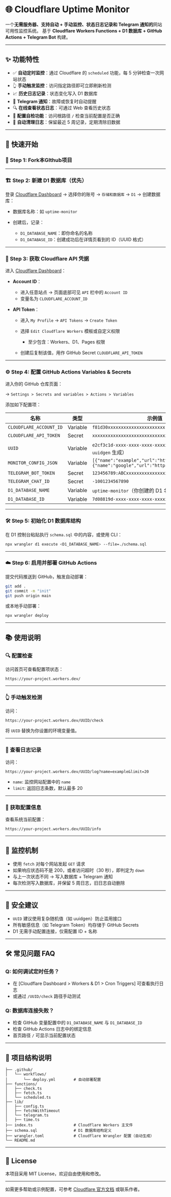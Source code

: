 # 🌐 Cloudflare Uptime Monitor

一个**无需服务器、支持自动 + 手动监控、状态日志记录和 Telegram 通知的**网站可用性监控系统。
基于 **Cloudflare Workers Functions + D1 数据库 + GitHub Actions + Telegram Bot** 构建。

---

## ✨ 功能特性

* ✅ **自动定时监控**：通过 Cloudflare 的 `scheduled` 功能，每 5 分钟检查一次网站状态
* 👆 **手动触发监控**：访问指定路径即可立即刷新检测
* 📈 **历史日志记录**：状态变化写入 D1 数据库
* 🚨 **Telegram 通知**：故障或恢复时自动提醒
* 🔍 **在线查看状态日志**：可通过 Web 查看历史状态
* 🔧 **配置自检功能**：访问根路径 `/` 检查当前配置是否正确
* 🧹 **自动清理日志**：保留最近 5 周记录，定期清除旧数据

---

## 🚀 快速开始

### 🧩 Step 1: Fork本GIthub项目

---

### 🏗️ Step 2: 新建 D1 数据库（优先）

登录 [Cloudflare Dashboard](https://dash.cloudflare.com/) → 选择你的账号 → `存储和数据库` → `D1` → 创建数据库：

* 数据库名称：如 `uptime-monitor`
* 创建后，记录：

  * `D1_DATABASE_NAME`：即你命名的名称
  * `D1_DATABASE_ID`：创建成功后在详情页看到的 ID（UUID 格式）

---

### 🔑 Step 3: 获取 Cloudflare API 凭据

进入 [Cloudflare Dashboard](https://dash.cloudflare.com/)：

* **Account ID**：

  * 进入任意站点 → 页面底部可见 `API` 栏中的 `Account ID`
  * 变量名为 `CLOUDFLARE_ACCOUNT_ID`
* **API Token**：

  * 进入 `My Profile` → `API Tokens` → `Create Token`
  * 选择 `Edit Cloudflare Workers` 模板或自定义权限

    * 至少包含：Workers、D1、Pages 权限
  * 创建后复制该值，用作 GitHub Secret `CLOUDFLARE_API_TOKEN`

---

### ⚙️ Step 4: 配置 GitHub Actions Variables & Secrets

进入你的 GitHub 仓库页面：

→ `Settings > Secrets and variables > Actions > Variables`

添加如下配置项：

| 名称                      | 类型       | 示例值                                                                                             |
| ----------------------- | -------- | ----------------------------------------------------------------------------------------------- |
| `CLOUDFLARE_ACCOUNT_ID` | Variable | `f81d30xxxxxxxxxxxxxxxxxxxxxx`                                                                  |
| `CLOUDFLARE_API_TOKEN`  | Secret   | `xxxxxxxxxxxxxxxxxxxxxxxxxxxxxxxx`                                                              |
| `UUID`                  | Variable | `e2cf3c1d-xxxx-xxxx-xxxx-xxxxxxxxxxxx`（可用 `uuidgen` 生成）                                         |
| `MONITOR_CONFIG_JSON`   | Variable | `[{"name":"example","url":"https://example.com"},{"name":"google","url":"https://google.com"}]` |
| `TELEGRAM_BOT_TOKEN`    | Secret   | `123456789:ABCxxxxxxxxxxxxxxxxxxxxxxxx`                                                         |
| `TELEGRAM_CHAT_ID`      | Secret   | `-1001234567890`                                                                                |
| `D1_DATABASE_NAME`      | Variable | `uptime-monitor`（你创建的 D1 名称）                                                                    |
| `D1_DATABASE_ID`        | Variable | `7d08819d-xxxx-xxxx-xxxx-xxxxxxxxxxxx`                                                          |

---

### 🛠️ Step 5: 初始化 D1 数据库结构

在 D1 控制台粘贴执行 `schema.sql` 中的内容，或使用 CLI：

```bash
npx wrangler d1 execute <D1_DATABASE_NAME> --file=./schema.sql
```

---

### ☁️ Step 6: 启用并部署 GitHub Actions

提交代码推送到 GitHub，触发自动部署：

```bash
git add .
git commit -m "init"
git push origin main
```

或本地手动部署：

```bash
npx wrangler deploy
```

---

## 📚 使用说明

### 🔍 配置检查

访问首页可查看配置项状态：

```
https://your-project.workers.dev/
```

---

### 👆 手动触发检测

访问：

```
https://your-project.workers.dev/UUID/check
```

将 `UUID` 替换为你设置的环境变量值。

---

### 📜 查看日志记录

访问：

```
https://your-project.workers.dev/UUID/log?name=example&limit=20
```

* `name`: 监控网站配置中的 `name`
* `limit`: 返回日志条数，默认最多 20

---

### 🧾 获取配置信息

查看系统当前配置：

```
https://your-project.workers.dev/UUID/info
```

---

## 🧠 监控机制

* 使用 `fetch` 对每个网站发起 `GET` 请求
* 如果响应状态码不是 200，或者访问超时（30 秒），即判定为 `down`
* 与上一次状态不同 → 写入数据库 + Telegram 通知
* 每次检测写入数据库，并保留 5 周日志，旧日志自动删除

---

## 🔐 安全建议

* `UUID` 建议使用复杂随机值（如 uuidgen）防止滥用接口
* 所有敏感信息（如 Telegram Token）均存储于 GitHub Secrets
* D1 无需手动配置连接，仅需配置 ID + 名称

---

## 🛠️ 常见问题 FAQ

### Q: 如何调试定时任务？

* 在 \[Cloudflare Dashboard > Workers & D1 > Cron Triggers] 可查看执行日志
* 或通过 `/UUID/check` 路径手动测试

### Q: 数据库连接失败？

* 检查 GitHub 变量配置中的 `D1_DATABASE_NAME` 与 `D1_DATABASE_ID`
* 检查 GitHub Actions 日志中的绑定信息
* 首页路径 `/` 可显示当前配置状态

---

## 📁 项目结构说明

```
├── .github/
│   └── workflows/
│       └── deploy.yml        # 自动部署配置
├── functions/
│   ├── check.ts
│   ├── fetch.ts
│   └── scheduled.ts
├── lib/
│   ├── config.ts
│   ├── fetchWithTimeout
│   └── telegram.ts
│   ├── time.ts
├── index.ts                  # Cloudflare Workers 主文件
├── schema.sql                # D1 数据库结构定义
├── wrangler.toml             # Cloudflare Wrangler 配置（自动生成）
└── README.md
```

---

## 📝 License

本项目采用 MIT License，欢迎自由使用和修改。

---

如需更多帮助或示例配置，可参考 [Cloudflare 官方文档](https://developers.cloudflare.com/workers/) 或联系作者。